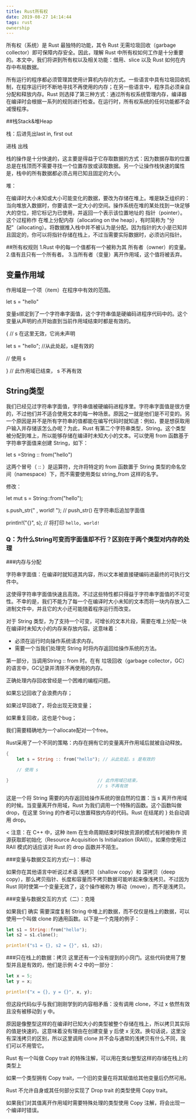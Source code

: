 ```yaml
---
title: Rust所有权
date: 2019-08-27 14:14:44
tags: rust 
ownership
---
```


所有权（系统）是 Rust 最独特的功能，其令 Rust 无需垃圾回收（garbage collector）即可保障内存安全。因此，理解 Rust 中所有权如何工作是十分重要的。本文中，我们将讲到所有权以及相关功能：借用、slice 以及 Rust 如何在内存中布局数据。

所有运行的程序都必须管理其使用计算机内存的方式。一些语言中具有垃圾回收机制，在程序运行时不断地寻找不再使用的内存；在另一些语言中，程序员必须亲自分配和释放内存。Rust 则选择了第三种方式：通过所有权系统管理内存，编译器在编译时会根据一系列的规则进行检查。在运行时，所有权系统的任何功能都不会减慢程序。

##栈Stack&堆Heap

栈：后进先出last in, first out

进栈
出栈

栈的操作是十分快速的，这主要是得益于它存取数据的方式：因为数据存取的位置总是在栈顶而不需要寻找一个位置存放或读取数据。另一个让操作栈快速的属性是，栈中的所有数据都必须占用已知且固定的大小。

堆：

在编译时大小未知或大小可能变化的数据，要改为存储在堆上。堆是缺乏组织的：当向堆放入数据时，你要请求一定大小的空间。操作系统在堆的某处找到一块足够大的空位，把它标记为已使用，并返回一个表示该位置地址的 指针（pointer）。这个过程称作 在堆上分配内存（allocating on the heap），有时简称为 “分配”（allocating）。将数据推入栈中并不被认为是分配。因为指针的大小是已知并且固定的，你可以将指针存储在栈上，不过当需要实际数据时，必须访问指针。

##所有权规则
1.Rust 中的每一个值都有一个被称为其 所有者（owner）的变量。
2.值有且只有一个所有者。
3.当所有者（变量）离开作用域，这个值将被丢弃。

## 变量作用域

作用域是一个项（item）在程序中有效的范围。

let s = "hello"

变量s绑定到了一个字符串字面值，这个字符串值是硬编码进程序代码中的。这个变量从声明的点开始直到当前作用域结束时都是有效的。

{							 // s 在这里无效，它尚未声明

let s = "hello";  //从此处起，s是有效的

// 使用 s

}							// 此作用域已结束， s 不再有效

## String类型

我们已经见过字符串字面值，字符串值被硬编码进程序里。字符串字面值是很方便的，不过他们并不适合使用文本的每一种场景。原因之一就是他们是不可变的。另一个原因是并不是所有字符串的值都能在编写代码时就知道：例如，要是想获取用户输入并存储该怎么办呢？为此，Rust 有第二个字符串类型，String。这个类型被分配到堆上，所以能够存储在编译时未知大小的文本。可以使用 from 函数基于字符串字面值来创建 String，如下：

let s =String :: from("hello")

这两个冒号（ :: ）是运算符，允许将特定的 from 函数置于 String 类型的命名空间（namespace）下，而不需要使用类似 string_from 这样的名字。

修改：

let mut s = String::from("hello");

s.push_str(" , world! ");  // push_str() 在字符串后追加字面值

println!("{}", s);  // 将打印 `hello, world!`

### Q：为什么String可变而字面值却不行？区别在于两个类型对内存的处理

###内存与分配

字符串字面值：在编译时就知道其内容，所以文本被直接硬编码进最终的可执行文件中。

这使得字符串字面值快速且高效。不过这些特性都只得益于字符串字面值的不可变性。不幸的是，我们不能为了每一个在编译时大小未知的文本而将一块内存放入二进制文件中，并且它的大小还可能随着程序运行而改变。

对于 String 类型，为了支持一个可变，可增长的文本片段，需要在堆上分配一块在编译时未知大小的内存来存放内容。这意味着：

+ 必须在运行时向操作系统请求内存。
+ 需要一个当我们处理完 String 时将内存返回给操作系统的方法。

第一部分，当调用String :: from 时。在有 垃圾回收（garbage collector，GC）的语言中，GC记录并清除不再使用的内存。

正确处理内存回收曾经是一个困难的编程问题。

如果忘记回收了会浪费内存；

如果过早回收了，将会出现无效变量；

如果重复回收，这也是个bug；

我们需要精确地为一个allocate配对一个free。

Rust采用了一个不同的策略：内存在拥有它的变量离开作用域后就被自动释放。

```rust
{
    let s = String :: from("hello"); // 从此处起，s 是有效的

	// 使用 s

}                                  // 此作用域已结束，
                                   // s 不再有效

```

这是一个将 String 需要的内存返回给操作系统的很自然的位置：当 s 离开作用域的时候。当变量离开作用域，Rust 为我们调用一个特殊的函数。这个函数叫做 drop，在这里 String 的作者可以放置释放内存的代码。Rust 在结尾的 } 处自动调用 drop。

<  注意：在 C++ 中，这种 item 在生命周期结束时释放资源的模式有时被称作 资源获取即初始化（Resource Acquisition Is Initialization (RAII)）。如果你使用过 RAII 模式的话应该对 Rust 的 drop 函数并不陌生。

###变量与数据交互的方式(一)：移动

如果你在其他语言中听说过术语 浅拷贝（shallow copy）和 深拷贝（deep copy），那么拷贝指针、长度和容量而不拷贝数据可能听起来像浅拷贝。不过因为 Rust 同时使第一个变量无效了，这个操作被称为 移动（move），而不是浅拷贝。

###变量与数据交互的方式（二）：克隆

如果我们 确实 需要深度复制 String 中堆上的数据，而不仅仅是栈上的数据，可以使用一个叫做 clone 的通用函数。以下是一个克隆的例子：

```rust
let s1 = String::from("hello");
let s2 = s1.clone();

println!("s1 = {}, s2 = {}", s1, s2);
```

###只在栈上的数据：拷贝
这里还有一个没有提到的小窍门。这些代码使用了整型并且是有效的，他们是示例 4-2 中的一部分：

```rust
let x = 5;
let y = x;

println!("x = {}, y = {}", x, y);

```


但这段代码似乎与我们刚刚学到的内容相矛盾：没有调用 clone，不过 x 依然有效且没有被移动到 y 中。

原因是像整型这样的在编译时已知大小的类型被整个存储在栈上，所以拷贝其实际的值是快速的。这意味着没有理由在创建变量 y 后使 x 无效。换句话说，这里没有深浅拷贝的区别，所以这里调用 clone 并不会与通常的浅拷贝有什么不同，我们可以不用管它。

Rust 有一个叫做 Copy trait 的特殊注解，可以用在类似整型这样的存储在栈上的类型上

如果一个类型拥有 Copy trait，一个旧的变量在将其赋值给其他变量后仍然可用。

Rust 不允许自身或其任何部分实现了 Drop trait 的类型使用 Copy trait。

如果我们对其值离开作用域时需要特殊处理的类型使用 Copy 注解，将会出现一个编译时错误。
